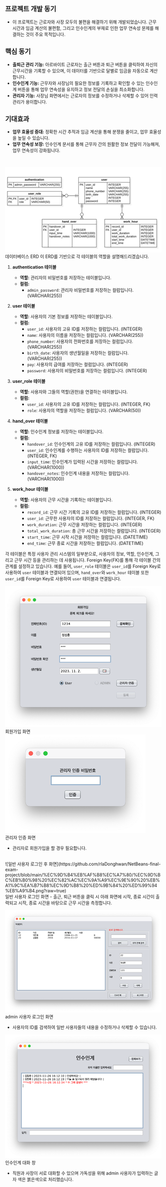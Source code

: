 ## **프로젝트 개발 동기**
- 이 프로젝트는 근로자와 사장 모두의 불편을 해결하기 위해 개발되었습니다. 근무 시간과 임금 계산의 불편함, 그리고 인수인계의 부재로 인한 업무 연속성 문제를 해결하는 것이 주요 목적입니다.

## **핵심 동기**
- **출퇴근 관리 기능:** 아르바이트 근로자는 출근 버튼과 퇴근 버튼을 클릭하여 자신의 근무시간을 기록할 수 있으며, 이 데이터를 기반으로 달별로 임금을 자동으로 계산합니다.
- **인수인계 기능:** 근무자와 사장님의 필요한 정보를 기록하고 확인할 수 있는 인수인계 버튼을 통해 업무 연속성을 유지하고 정보 전달의 손실을 최소화합니다.
- **관리자 기능:** 사장님 화면에서는 근로자의 정보를 수정하거나 삭제할 수 있어 인력 관리가 용이합니다.

## **기대효과**
- **업무 효율성 증대:** 정확한 시간 추적과 임금 계산을 통해 분쟁을 줄이고, 업무 효율성을 높일 수 있습니다.
- **업무 연속성 보장:** 인수인계 문서를 통해 근무자 간의 원활한 정보 전달이 가능해져, 업무 연속성이 강화됩니다.
<br>

![ERD](https://github.com/rlaDonghwan/NetBeans-final-exam-project/blob/main/%EC%9D%B4%EB%AF%B8%EC%A7%80/ERD.png?raw=true)
<br> 데이터베이스 ERD
이 ERD를 기반으로 각 테이블의 역할을 설명해드리겠습니다.

1. **authentication 테이블**
   - **역할:** 관리자의 비밀번호를 저장하는 테이블입니다.
   - **컬럼:**
     - `admin_password`: 관리자 비밀번호를 저장하는 컬럼입니다. (VARCHAR(255))

2. **user 테이블**
   - **역할:** 사용자의 기본 정보를 저장하는 테이블입니다.
   - **컬럼:**
     - `user_id`: 사용자의 고유 ID를 저장하는 컬럼입니다. (INTEGER)
     - `name`: 사용자의 이름을 저장하는 컬럼입니다. (VARCHAR(255))
     - `phone_number`: 사용자의 전화번호를 저장하는 컬럼입니다. (VARCHAR(255))
     - `birth_date`: 사용자의 생년월일을 저장하는 컬럼입니다. (VARCHAR(255))
     - `pay`: 사용자의 급여를 저장하는 컬럼입니다. (INTEGER)
     - `password`: 사용자의 비밀번호를 저장하는 컬럼입니다. (INTEGER)

3. **user_role 테이블**
   - **역할:** 사용자와 그들의 역할(권한)을 연결하는 테이블입니다.
   - **컬럼:**
     - `user_id`: 사용자의 고유 ID를 저장하는 컬럼입니다. (INTEGER, FK)
     - `role`: 사용자의 역할을 저장하는 컬럼입니다. (VARCHAR(50))

4. **hand_over 테이블**
   - **역할:** 인수인계 정보를 저장하는 테이블입니다.
   - **컬럼:**
     - `handover_id`: 인수인계의 고유 ID를 저장하는 컬럼입니다. (INTEGER)
     - `user_id`: 인수인계를 수행하는 사용자의 ID를 저장하는 컬럼입니다. (INTEGER, FK)
     - `input_time`: 인수인계가 입력된 시간을 저장하는 컬럼입니다. (VARCHAR(1000))
     - `handover_notes`: 인수인계 내용을 저장하는 컬럼입니다. (VARCHAR(1000))

5. **work_hour 테이블**
   - **역할:** 사용자의 근무 시간을 기록하는 테이블입니다.
   - **컬럼:**
     - `record_id`: 근무 시간 기록의 고유 ID를 저장하는 컬럼입니다. (INTEGER)
     - `user_id`: 근무한 사용자의 ID를 저장하는 컬럼입니다. (INTEGER, FK)
     - `work_duration`: 근무 시간을 저장하는 컬럼입니다. (INTEGER)
     - `total_work_duration`: 총 근무 시간을 저장하는 컬럼입니다. (INTEGER)
     - `start_time`: 근무 시작 시간을 저장하는 컬럼입니다. (DATETIME)
     - `end_time`: 근무 종료 시간을 저장하는 컬럼입니다. (DATETIME)

각 테이블은 특정 사용자 관리 시스템의 일부분으로, 사용자의 정보, 역할, 인수인계, 그리고 근무 시간 등을 관리하는 데 사용됩니다. Foreign Key(FK)를 통해 각 테이블 간의 관계를 설정하고 있습니다. 예를 들어, `user_role` 테이블은 `user_id`를 Foreign Key로 사용하여 `user` 테이블과 연결되어 있으며, `hand_over`와 `work_hour` 테이블 또한 `user_id`를 Foreign Key로 사용하여 `user` 테이블과 연결됩니다.
<br>


![회원가입 화면](https://github.com/rlaDonghwan/NetBeans-final-exam-project/blob/main/%EC%9D%B4%EB%AF%B8%EC%A7%80/%ED%9A%8C%EC%9B%90%EA%B0%80%EC%9E%85%20%ED%99%94%EB%A9%B4.png?raw=true)
<br> 회원가입 화면
<br>
![관리자 인증 화면](https://github.com/rlaDonghwan/NetBeans-final-exam-project/blob/main/%EC%9D%B4%EB%AF%B8%EC%A7%80/%EA%B4%80%EB%A6%AC%EC%9E%90%20%EC%9D%B8%EC%A6%9D%20%ED%99%94%EB%A9%B4.png?raw=true)
<br>관리자 인증 화면
- 관리자로 회원가입을 할 경우 필요합니다.
<br>
![일반 사용자 로그인 후 화면](https://github.com/rlaDonghwan/NetBeans-final-exam-project/blob/main/%EC%9D%B4%EB%AF%B8%EC%A7%80/%EC%9D%BC%EB%B0%98%20%EC%82%AC%EC%9A%A9%EC%9E%90%20%EB%A1%9C%EA%B7%B8%EC%9D%B8%20%ED%9B%84%20%ED%99%94%EB%A9%B4.png?raw=true)
<br> 일반 사용자 로그인 화면
- 출근, 퇴근 버튼을 클릭 시 아래 화면에 시작, 종료 시간이 출력되고 시작, 종료 시간을 바탕으로 근무 시간을 측정합니다.<br>

![admin 로그인 후 화면](https://github.com/rlaDonghwan/NetBeans-final-exam-project/blob/main/%EC%9D%B4%EB%AF%B8%EC%A7%80/admin%20%EB%A1%9C%EA%B7%B8%EC%9D%B8%20%ED%9B%84%20%ED%99%94%EB%A9%B4.png?raw=true)
<br> admin 사용자 로그인 화면
- 사용자의 ID를 검색하여 일반 사용자들의 내용을 수정하거나 삭제할 수 있습니다. <br>

![인수인계 창](https://github.com/rlaDonghwan/NetBeans-final-exam-project/blob/main/%EC%9D%B4%EB%AF%B8%EC%A7%80/%EC%9D%B8%EC%88%98%EC%9D%B8%EA%B3%84%20%EC%B0%BD.png?raw=true)
<br> 인수인계 대화 창
- 직원과 사장이 서로 대화할 수 있으며 가독성을 위해 admin 사용자가 입력하는 글자 색은 붉은색으로 처리했습니다. 
